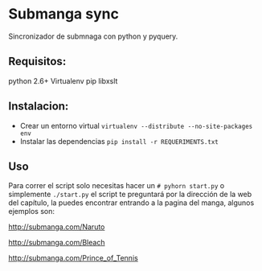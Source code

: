 Submanga sync
=============

Sincronizador de submnaga con python y pyquery.

Requisitos:
-----------

python 2.6+
Virtualenv
pip
libxslt

Instalacion:
------------

* Crear un entorno virtual
`virtualenv --distribute --no-site-packages env`
* Instalar las dependencias
`pip install -r REQUERIMENTS.txt`

Uso
---
Para correr el script solo necesitas hacer un `# pyhorn start.py` o simplemente 
`./start.py` el script te preguntará por la dirección de la web del capítulo, la
puedes encontrar entrando a la pagina del manga, algunos ejemplos son:

http://submanga.com/Naruto

http://submanga.com/Bleach

http://submanga.com/Prince_of_Tennis
